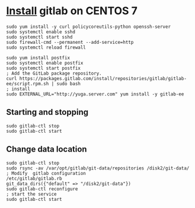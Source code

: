 # [Install](https://about.gitlab.com/install/#centos-7) gitlab on CENTOS 7
```
sudo yum install -y curl policycoreutils-python openssh-server
sudo systemctl enable sshd
sudo systemctl start sshd
sudo firewall-cmd --permanent --add-service=http
sudo systemctl reload firewall

sudo yum install postfix
sudo systemctl enable postfix
sudo systemctl start postfix
; Add the GitLab package repository.
curl https://packages.gitlab.com/install/repositories/gitlab/gitlab-ee/script.rpm.sh | sudo bash
; install
sudo EXTERNAL_URL="http://yuga.server.com" yum install -y gitlab-ee

```
## Starting and stopping
```
sudo gitlab-ctl stop
sudo gitlab-ctl start
```
## Change data location
```
sudo gitlab-ctl stop
sudo rsync -av /var/opt/gitlab/git-data/repositories /disk2/git-data/
; Modify  gitlab configuration
/etc/gitlab/gitlab.rb
git_data_dirs({"default" => "/disk2/git-data"})
sudo gitlab-ctl reconfigure
; start the service
sudo gitlab-ctl start
```
